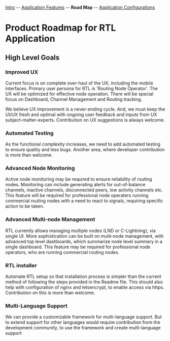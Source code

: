 [Intro](../README.md) -- [Application Features](Application_features.md) -- **Road Map** -- [Application Configurations](Application_configurations.md)

# Product Roadmap for RTL Application

## High Level Goals

### Improved UX
Current focus is on complete over-haul of the UX, including the mobile interfaces. Primary user persona for RTL is 'Routing Node Operator'. The UX will be optimized for effective node operation. There will be special focus on Dashboard, Channel Management and Routing tracking.

We believe UX improvement is a never-ending cycle. And, we must keep the UI/UX fresh and optimal with ongoing user feedback and inputs from UX subject-matter-experts. Contribution on UX suggestions is always welcome. 

### Automated Testing
As the functional complexity increases, we need to add automated testing to ensure quality and less bugs. Another area, where developer contribution is more than welcome.

### Advanced Node Monitoring
Active node monitoring may be required to ensure reliability of routing nodes. Monitoring can include generating alerts for out-of-balance channels, inactive channels, disconnected peers, low activity channels etc. This feature will be required for professional node operaters running commercial routing nodes with a need to react to signals, requiring specific action to be taken.

### Advanced Multi-node Management
RTL currently allows managing multiple nodes (LND or C-Lightning), via single UI. More sophistication can be built on multi-node management, with advanced top level dashboards, which summarize node level summary in a single dashboard. This feature may be required for professional node operators, who are running commercial routing nodes.

### RTL installer
Automate RTL setup so that installation process is simpler than the current method of following the steps provided in the Readme file. This should also help with configuration of nginx and letsencrypt, to enable access via https. Contribution on this is more than welcome.

### Multi-Language Support
We can provide a customizable framework for multi-language support. But to extend support for other languages would require contribution from the development community, to use the framework and create multi-language support

